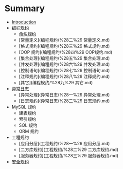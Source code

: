 # Summary

* [Introduction](README.md)
* [编程规约](编程规约/README.md)
  * [命名规约](编程规约/%28一%29命名规约.md)
  * [常量定义](编程规约/%28二%29 常量定义.md)
  * [格式规约](编程规约/%28三%29 格式规约.md)
  * [OOP 规约](编程规约/%28四%29 OOP规约.md)
  * [集合处理](编程规约/%28五%29 集合处理.md)
  * [并发处理](编程规约/%28六%29 并发处理.md)
  * [控制语句](编程规约/%28七%29 控制语句.md)
  * [注释规约](编程规约/%28八%29 注释规约.md)
  * [其它](编程规约/%28九%29 其它.md)
* [异常日志](yi-chang-ri-zhi.md)
  * [异常处理](异常日志/%28一%29 异常处理.md)
  * [日志规约](异常日志/%28二%29 日志规约.md)
* MySQL 规约
  * 建表规约
  * 索引规约
  * SQL 规约
  * ORM 规约
* 工程规约
  * [应用分层](工程规约/%28一%29 应用分层.md)
  * [二方库规约](工程规约/%28二%29 二方库规约.md)
  * [服务器规约](工程规约/%28三%29 服务器规约.md)
* [安全规约](安全规约/安全规约.md)

